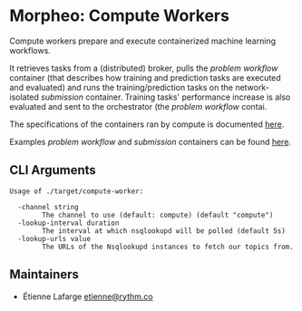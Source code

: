 Morpheo: Compute Workers
========================

Compute workers prepare and execute containerized machine learning workflows.

It retrieves tasks from a (distributed) broker, pulls the *problem workflow*
container (that describes how training and prediction tasks are executed and
evaluated) and runs the training/prediction tasks on the network-isolated
*submission* container. Training tasks' performance increase is also evaluated
and sent to the orchestrator (the *problem workflow* contai.

The specifications of the containers ran by compute is documented
[here](https://morpheoorg.github.io/morpheo/).

Examples *problem workflow* and *submission* containers can be found
[here](https://github.com/MorpheoOrg/hypnogram-wf).

CLI Arguments
-------------

```
Usage of ./target/compute-worker:

  -channel string
    	The channel to use (default: compute) (default "compute")
  -lookup-interval duration
    	The interval at which nsqlookupd will be polled (default 5s)
  -lookup-urls value
    	The URLs of the Nsqlookupd instances to fetch our topics from.
```

Maintainers
-----------
* Étienne Lafarge <etienne@rythm.co>
